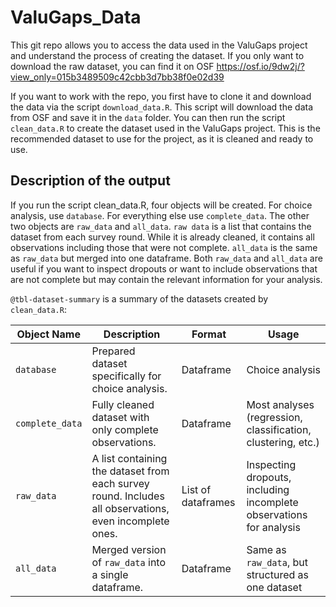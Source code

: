 
<!-- README.md is generated from README.Rmd. Please edit that file -->

# ValuGaps_Data

<!-- badges: start -->
<!-- badges: end -->

This git repo allows you to access the data used in the ValuGaps project
and understand the process of creating the dataset. If you only want to
download the raw dataset, you can find it on OSF
<https://osf.io/9dw2j/?view_only=015b3489509c42cbb3d7bb38f0e02d39>

If you want to work with the repo, you first have to clone it and
download the data via the script `download_data.R`. This script will
download the data from OSF and save it in the `data` folder. You can
then run the script `clean_data.R` to create the dataset used in the
ValuGaps project. This is the recommended dataset to use for the
project, as it is cleaned and ready to use.

## Description of the output

If you run the script clean_data.R, four objects will be created. For
choice analysis, use `database`. For everything else use
`complete_data`. The other two objects are `raw_data` and `all_data`.
`raw data` is a list that contains the dataset from each survey round.
While it is already cleaned, it contains all observations including
those that were not complete. `all_data` is the same as `raw_data` but
merged into one dataframe. Both `raw_data` and `all_data` are useful if
you want to inspect dropouts or want to include observations that are
not complete but may contain the relevant information for your analysis.

`@tbl-dataset-summary` is a summary of the datasets created by
`clean_data.R`:

<div id="tbl-dataset-summary">

| **Object Name** | **Description** | **Format** | **Usage** |
|----|----|----|----|
| `database` | Prepared dataset specifically for choice analysis. | Dataframe | Choice analysis |
| `complete_data` | Fully cleaned dataset with only complete observations. | Dataframe | Most analyses (regression, classification, clustering, etc.) |
| `raw_data` | A list containing the dataset from each survey round. Includes all observations, even incomplete ones. | List of dataframes | Inspecting dropouts, including incomplete observations for analysis |
| `all_data` | Merged version of `raw_data` into a single dataframe. | Dataframe | Same as `raw_data`, but structured as one dataset |

</div>
